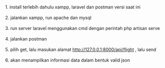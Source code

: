 <br>1. install terlebih dahulu xampp, laravel dan postman versi saat ini</br>
<br>2. jalankan xampp, run apache dan mysql</br>
<br>3. run server laravel menggunakan cmd dengan perintah php artisan serve</br>
<br>4. jalankan postman</br>
<br>5. pilih get, lalu masukan alamat http://127.0.0.1:8000/api/flight , lalu send</br>
<br>6. akan menampilkan informasi data dalam bentuk valid json</br>
